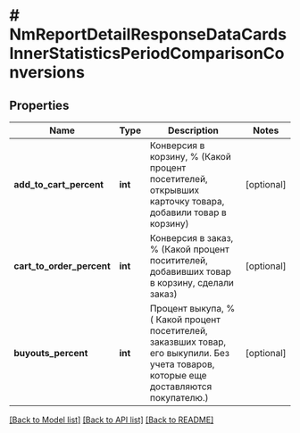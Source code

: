# # NmReportDetailResponseDataCardsInnerStatisticsPeriodComparisonConversions

## Properties

Name | Type | Description | Notes
------------ | ------------- | ------------- | -------------
**add_to_cart_percent** | **int** | Конверсия в корзину, % (Какой процент посетителей, открывших карточку товара, добавили товар в корзину) | [optional]
**cart_to_order_percent** | **int** | Конверсия в заказ, % (Какой процент поситителей, добавивших товар в корзину, сделали заказ) | [optional]
**buyouts_percent** | **int** | Процент выкупа, % ( Какой процент посетителей, заказвших товар, его выкупили. Без учета товаров, которые еще доставляются покупателю.) | [optional]

[[Back to Model list]](../../README.md#models) [[Back to API list]](../../README.md#endpoints) [[Back to README]](../../README.md)
